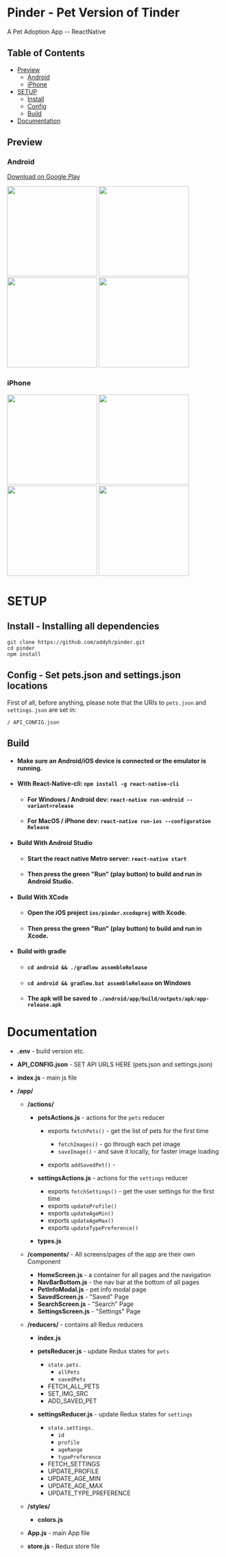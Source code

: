 # Pinder - Pet Version of Tinder
A Pet Adoption App -- ReactNative

## Table of Contents
* [Preview](#preview)
  * [Android](#android)
  * [iPhone](#iphone)
* [SETUP](#setup)
  * [Install](#install---installing-all-dependencies)
  * [Config](#config---set-petsjson-and-settingsjson-locations)
  * [Build](#build)
* [Documentation](#documentation)

## Preview

### Android
[Download on Google Play](https://play.google.com/store/apps/details?id=com.addisonhatcher.pinder)

<img src="./images/screenshot1.jpg" width="210" /> <img src="./images/screenshot2.jpg" width="210" /> <img src="./images/screenshot3.jpg" width="210" /> <img src="./images/screenshot4.jpg" width="210" />

### iPhone
<img src="./images/screenshot1-iphone.png" width="210" /> <img src="./images/screenshot2-iphone.png" width="210" /> <img src="./images/screenshot3-iphone.png" width="210" /> <img src="./images/screenshot4-iphone.png" width="210" />

# SETUP

## Install - Installing all dependencies
```
git clone https://github.com/addyh/pinder.git
cd pinder
npm install
```

## Config - Set pets.json and settings.json locations
First of all, before anything, please note that the URIs to `pets.json` and `settings.json` are set in:
```
/ API_CONFIG.json
```

## Build

* #### Make sure an Android/iOS device is connected or the emulator is running.

* #### With React-Native-cli:  `npm install -g react-native-cli`
  * #### For Windows / Android dev:  `react-native run-android --variant=release`
  * #### For MacOS / iPhone dev:  `react-native run-ios --configuration Release`

* #### Build With Android Studio
  * #### Start the react native Metro server: `react-native start`
  * #### Then press the green "Run" (play button) to build and run in Android Studio.

* #### Build With XCode
  * #### Open the iOS project `ios/pinder.xcodeproj` with Xcode.
  * #### Then press the green "Run" (play button) to build and run in Xcode.

* #### Build with gradle
  * #### `cd android && ./gradlew assembleRelease`
  * #### `cd android && gradlew.bat assembleRelease` on Windows
  * #### The apk will be saved to `./android/app/build/outputs/apk/app-release.apk`

# Documentation

* **.env** - build version etc.

* **API_CONFIG.json** - SET API URLS HERE (pets.json and settings.json)

* **index.js** - main js file

* **/app/**

  * **/actions/**
  
    * **petsActions.js** - actions for the `pets` reducer
      * exports `fetchPets()` - get the list of pets for the first time
        * `fetchImages()` - go through each pet image
        * `saveImage()` - and save it locally, for faster image loading
        
      * exports `addSavedPet()` - 
      
    * **settingsActions.js** - actions for the `settings` reducer
      * exports `fetchSettings()` - get the user settings for the first time
      * exports `updateProfile()`
      * exports `updateAgeMin()`
      * exports `updateAgeMax()`
      * exports `updateTypePreference()`
    * **types.js**
    
  * **/components/** - All screens/pages of the app are their own Component
    * **HomeScreen.js** - a container for all pages and the navigation
    * **NavBarBottom.js** - the nav bar at the bottom of all pages
    * **PetInfoModal.js** - pet info modal page
    * **SavedScreen.js** - "Saved" Page
    * **SearchScreen.js** - "Search" Page
    * **SettingsScreen.js** - "Settings" Page
    
  * **/reducers/** - contains all Redux reducers
  
    * **index.js**
    
    * **petsReducer.js** - update Redux states for `pets`
      * `state.pets.`
        * `allPets`
        * `savedPets`
      * FETCH_ALL_PETS
      * SET_IMG_SRC
      * ADD_SAVED_PET
      
    * **settingsReducer.js** - update Redux states for `settings`
      * `state.settings.`
        * `id`
        * `profile`
        * `ageRange`
        * `typePreference`
      * FETCH_SETTINGS
      * UPDATE_PROFILE
      * UPDATE_AGE_MIN
      * UPDATE_AGE_MAX
      * UPDATE_TYPE_PREFERENCE
      
  * **/styles/**
    * **colors.js**
  * **App.js** - main App file
  * **store.js** - Redux store file

